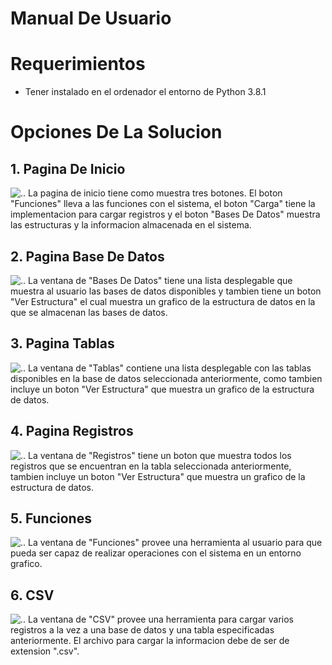 # Manual De Usuario

# Requerimientos
* Tener instalado en el ordenador el entorno de Python 3.8.1

# Opciones De La Solucion
## 1. Pagina De Inicio
![..](https://github.com/jorgeisa/Respaldo_EDD_Fase1/blob/main/team13/Inicio.png)
La pagina de inicio tiene como muestra tres botones. El boton "Funciones" lleva a las funciones con el sistema, el boton "Carga" tiene la implementacion para cargar registros y el boton "Bases De Datos" muestra las estructuras y la informacion almacenada en el sistema.


## 2. Pagina Base De Datos
![..](https://github.com/jorgeisa/Respaldo_EDD_Fase1/blob/main/team13/BD.png)
La ventana de "Bases De Datos" tiene una lista desplegable que muestra al usuario las bases de datos 
disponibles y tambien tiene un boton "Ver Estructura" el cual muestra un grafico de la estructura de datos en la que se almacenan las bases de datos.

## 3. Pagina Tablas
![..](https://github.com/jorgeisa/Respaldo_EDD_Fase1/blob/main/team13/Tablas.png)
La ventana de "Tablas" contiene una lista desplegable con las tablas disponibles en la base de datos 
seleccionada anteriormente, como tambien incluye un boton "Ver Estructura" que muestra un grafico de la estructura de datos.

## 4. Pagina Registros
![..](https://github.com/jorgeisa/Respaldo_EDD_Fase1/blob/main/team13/Registros.png)
La ventana de "Registros" tiene un boton que muestra todos los registros que se encuentran en la tabla seleccionada anteriormente, tambien incluye un boton "Ver Estructura" que muestra un grafico de la estructura de datos.

## 5. Funciones
![..](https://github.com/jorgeisa/Respaldo_EDD_Fase1/blob/main/team13/Funciones.png)
La ventana de "Funciones" provee una herramienta al usuario para que pueda ser capaz de realizar operaciones con el sistema en un entorno grafico.

## 6. CSV
![..](https://github.com/jorgeisa/Respaldo_EDD_Fase1/blob/main/team13/CSV.png)
La ventana de "CSV" provee una herramienta para cargar varios registros a la vez a una base de datos y una tabla especificadas anteriormente. El archivo para cargar la informacion debe de ser de extension 
".csv".